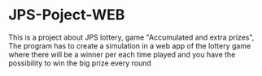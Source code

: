 # JPS-Poject-WEB
This is a project about JPS lottery, game "Accumulated and extra prizes", The program has to create a simulation in a web app of the lottery game where there will be a winner per each time played and you have the possibility to win the big prize every round
